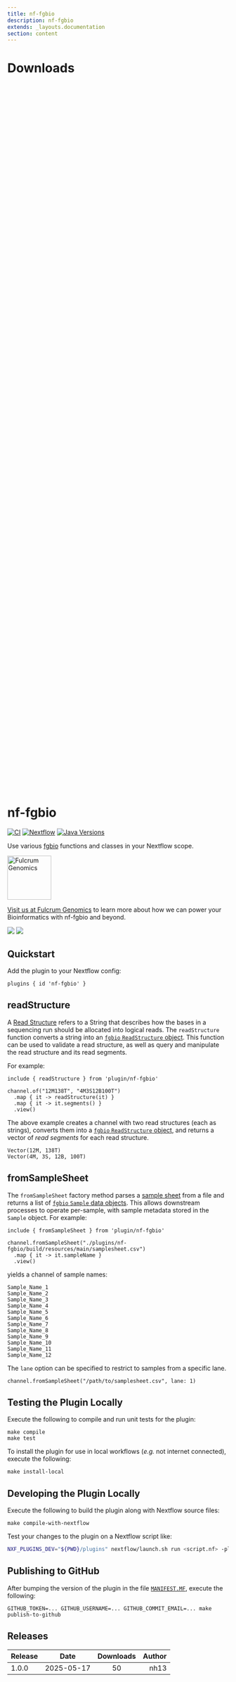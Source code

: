 ```yaml
---
title: nf-fgbio
description: nf-fgbio
extends: _layouts.documentation
section: content
---
```


# Downloads

<div style="position: relative; height:40vh; width:80vw">
    <canvas id="releases"></canvas>
</div>
<script type="module" src="nf-plugin-stats/docs/nf-fgbio/nf-fgbio.js"></script>

# nf-fgbio

[![CI](https://github.com/fulcrumgenomics/nf-fgbio/actions/workflows/test.yml/badge.svg?branch=main)](https://github.com/fulcrumgenomics/nf-fgbio/actions/workflows/test.yml?query=branch%3Amain)
[![Nextflow](https://img.shields.io/badge/Nextflow%20DSL2-%E2%89%A522.10.2-blue.svg)](https://www.nextflow.io/)
[![Java Versions](https://img.shields.io/badge/java-8_|_11_|_17_|_21-blue)](https://github.com/fulcrumgenomics/nf-fgbio)


Use various [fgbio](https://github.com/fulcrumgenomics/fgbio/wiki/Read-Structures) functions and classes in your Nextflow scope.

<p>
<a href="https://fulcrumgenomics.com"><img src=".github/logos/fulcrumgenomics.svg" alt="Fulcrum Genomics" height="100"/></a>
</p>

[Visit us at Fulcrum Genomics](https://www.fulcrumgenomics.com) to learn more about how we can power your Bioinformatics with nf-fgbio and beyond.

<a href="mailto:contact@fulcrumgenomics.com?subject=[GitHub inquiry]"><img src="https://img.shields.io/badge/Email_us-brightgreen.svg?&style=for-the-badge&logo=gmail&logoColor=white"/></a>
<a href="https://www.fulcrumgenomics.com"><img src="https://img.shields.io/badge/Visit_Us-blue.svg?&style=for-the-badge&logo=wordpress&logoColor=white"/></a>

## Quickstart

Add the plugin to your Nextflow config:

```nextflow
plugins { id 'nf-fgbio' }
```

## readStructure

A [Read Structure](https://github.com/fulcrumgenomics/fgbio/wiki/Read-Structures) refers to a String that describes how the bases in a sequencing run should be allocated into logical reads.
The `readStructure` function converts a string into an [`fgbio` `ReadStructure` object](https://www.javadoc.io/doc/com.fulcrumgenomics/fgbio_2.13/latest/com/fulcrumgenomics/util/ReadStructure.html).
This function can be used to validate a read structure, as well as query and manipulate the read structure and its read segments.

For example:


```nextflow
include { readStructure } from 'plugin/nf-fgbio'

channel.of("12M138T", "4M3S12B100T")
  .map { it -> readStructure(it) }
  .map { it -> it.segments() }
  .view()
```


The above example creates a channel with two read structures (each as strings), converts them into a [`fgbio` `ReadStructure` object](https://www.javadoc.io/doc/com.fulcrumgenomics/fgbio_2.13/latest/com/fulcrumgenomics/util/ReadStructure.html),
and returns a vector of _read segments_ for each read structure.

```console
Vector(12M, 138T)
Vector(4M, 3S, 12B, 100T)
```

## fromSampleSheet

The `fromSampleSheet` factory method parses a [sample sheet](https://www.javadoc.io/static/com.fulcrumgenomics/fgbio_2.13/2.5.21/com/fulcrumgenomics/illumina/SampleSheet.html) from a file and returns a list of [`fgbio` `Sample` data objects](https://www.javadoc.io/doc/com.fulcrumgenomics/fgbio_2.13/latest/com/fulcrumgenomics/illumina/Sample.html).
This allows downstream processes to operate per-sample, with sample metadata stored in the `Sample` object.
For example:

```nextflow
include { fromSampleSheet } from 'plugin/nf-fgbio'

channel.fromSampleSheet("./plugins/nf-fgbio/build/resources/main/samplesheet.csv")
  .map { it -> it.sampleName }
  .view()
```

yields a channel of sample names:

```console
Sample_Name_1
Sample_Name_2
Sample_Name_3
Sample_Name_4
Sample_Name_5
Sample_Name_6
Sample_Name_7
Sample_Name_8
Sample_Name_9
Sample_Name_10
Sample_Name_11
Sample_Name_12
```

The `lane` option can be specified to restrict to samples from a specific lane.

```nextflow
channel.fromSampleSheet("/path/to/samplesheet.csv", lane: 1)
```

## Testing the Plugin Locally

Execute the following to compile and run unit tests for the plugin:

```
make compile
make test
```

To install the plugin for use in local workflows (_e.g._ not internet connected), execute the following:

```
make install-local
```

## Developing the Plugin Locally


Execute the following to build the plugin along with Nextflow source files:

```
make compile-with-nextflow
```

Test your changes to the plugin on a Nextflow script like:

```bash
NXF_PLUGINS_DEV="${PWD}/plugins" nextflow/launch.sh run <script.nf> -plugins nf-fgbio
```

## Publishing to GitHub

After bumping the version of the plugin in the file [`MANIFEST.MF`](./plugins/nf-fgbio/src/resources/META-INF/MANIFEST.MF), execute the following:

```
GITHUB_TOKEN=... GITHUB_USERNAME=... GITHUB_COMMIT_EMAIL=... make publish-to-github
```


## Releases

| Release                               |                       Date                       |                   Downloads                    |                           Author |
| :------------ |:------------------------------------------------:|:----------------------------------------------:|---------------------------------:|
 |  1.0.0                                               | 2025-05-17                                          | 50                                                 | nh13                                               |
